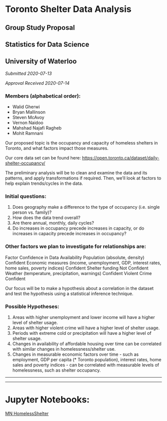 # Toronto Shelter Data Analysis

## Group Study Proposal
## Statistics for Data Science
## University of Waterloo 

*Submitted 2020-07-13*

*Approval Received 2020-07-14*

### Members (alphabetical order):
-	Walid Gherwi
-	Bryan Mallinson
-	Steven McAvoy
-	Vernon Naidoo
-	Mahshad Najafi Ragheb
-	Mohit Ramnani

Our proposed topic is the occupancy and capacity of homeless shelters in Toronto, and what factors impact those measures.

Our core data set can be found here: https://open.toronto.ca/dataset/daily-shelter-occupancy/

The preliminary analysis will be to clean and examine the data and its patterns, and apply transformations if required. Then, we’ll look at factors to help explain trends/cycles in the data.

### Initial questions: 
1.	Does geography make a difference to the type of occupancy (i.e. single person vs. family)?
2.	How does the data trend overall? 
3.	Are there annual, monthly, daily cycles? 
4.	Do increases in occupancy precede increases in capacity, or do increases in capacity precede increases in occupancy?

### Other factors we plan to investigate for relationships are:

Factor	Confidence in Data Availability
Population (absolute, density)	Confident
Economic measures (income, unemployment, GDP, interest rates, home sales, poverty indices)	Confident
Shelter funding 	Not Confident
Weather (temperature, precipitation, warnings)	Confident
Violent Crime	Confident

Our focus will be to make a hypothesis about a correlation in the dataset and test the hypothesis using a statistical inference technique.

### Possible Hypotheses: 
1.	Areas with higher unemployment and lower income will have a higher level of shelter usage.
2.	Areas with higher violent crime will have a higher level of shelter usage.
3.	Periods with extreme cold or precipitation will have a higher level of shelter usage.
4.	Changes in availability of affordable housing over time can be correlated with similar changes in homelessness/shelter use.
5.	Changes in measurable economic factors over time - such as employment, GDP per capita (* Toronto population), interest rates, home sales and poverty indices - can be correlated with measurable levels of homelessness, such as shelter occupancy.

---
---
# Jupyter Notebooks:
[MN HomelessShelter](https://github.com/VernonNaidoo-Toronto/Understanding-Toronto-Shelters/blob/master/MN%20HomelessShelter.ipynb)
